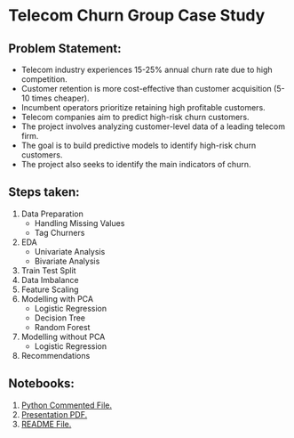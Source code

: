 # Telecom Churn Group Case Study
## Problem Statement:
- Telecom industry experiences 15-25% annual churn rate due to high competition.
- Customer retention is more cost-effective than customer acquisition (5-10 times cheaper).
- Incumbent operators prioritize retaining high profitable customers.
- Telecom companies aim to predict high-risk churn customers.
- The project involves analyzing customer-level data of a leading telecom firm.
- The goal is to build predictive models to identify high-risk churn customers.
- The project also seeks to identify the main indicators of churn.

## Steps taken:
1. Data Preparation
    - Handling Missing Values
    - Tag Churners
2. EDA
    - Univariate Analysis
    - Bivariate Analysis
3. Train Test Split
4. Data Imbalance
5. Feature Scaling
6. Modelling with PCA
    - Logistic Regression
    - Decision Tree
    - Random Forest
7. Modelling without PCA
    - Logistic Regression
8. Recommendations

## Notebooks:
1. <a href="Telecom_Churn_Case_Study_Manish_Radhika_Sarswati.ipynb" target="_blank">Python Commented File.</a>
2. <a href="https://radhikakute.github.io/Telecom_Churn_Manish_Radhika_Sarswati/Telecom Churn_PPT.pdf.pdf" target="_blank">Presentation PDF.</a>
3. <a href="https://radhikakute.github.io/Telecom_Churn_Manish_Radhika_Sarswati/" target="_blank">README File.</a>
